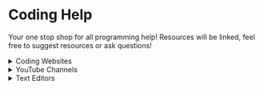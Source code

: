 # Coding Help
Your one stop shop for all programming help! Resources will be linked, feel free to suggest resources or ask questions!

<details>
    <summary>Coding Websites</summary>
    <details>
        <summary>Coding Platforms</summary>
                <p><a href="https://www.codecademy.com/" target="_blank">Codecademy</a></p>
            <p><a href="https://www.freecodecamp.org/"         
     target="_blank">freeCodeCamp</a></p>
        <p><a href="https://www.coursera.org/courses?query=programming" target="_blank">Coursera - Programming Courses</a></p>
<p><a href="https://www.udemy.com/courses/development/programming-languages/" target="_blank">Udemy - Programming Languages</a></p>
<p><a href="https://www.edx.org/course/subject/computer-science" target="_blank">edX - Computer Science Courses</a></p>
<p><a href="https://www.pluralsight.com/" target="_blank">Pluralsight</a></p>
<p><a href="https://www.codewars.com/" target="_blank">Codewars</a></p>
<p><a href="https://exercism.io/" target="_blank">Exercism</a></p>
<p><a href="https://www.codesignal.com/" target="_blank">CodeSignal</a></p>
<p><a href="https://www.codingame.com/" target="_blank">CodinGame</a></p>
<p><a href="https://www.kaggle.com/" target="_blank">Kaggle (for data science and machine learning)</a></p>
<p><a href="https://www.geeksforgeeks.org/" target="_blank">GeeksforGeeks</a></p>
    </details>
    <details>
        <summary>Algorithm Platforms</summary>
        <p><a href="https://leetcode.com/" target="_blank">LeetCode</a></p>
            <p><a href="https://www.hackerrank.com/" target="_blank">HackerRank</a></p>
        <p><a href="https://www.codechef.com/" target="_blank">CodeChef</a></p>
<p><a href="https://www.topcoder.com/" target="_blank">TopCoder</a></p>
<p><a href="https://atcoder.jp/" target="_blank">AtCoder</a></p>
<p><a href="https://www.spoj.com/" target="_blank">Sphere Online Judge (SPOJ)</a></p>
<p><a href="https://codeforces.com/" target="_blank">Codeforces</a></p>
<p><a href="https://www.interviewbit.com/" target="_blank">InterviewBit</a></p>
<p><a href="https://www.hackerearth.com/" target="_blank">HackerEarth</a></p>
<p><a href="https://cses.fi/problemset/" target="_blank">CSES Problem Set</a></p>
<p><a href="https://binarysearch.com/" target="_blank">Binary Search</a></p>
<p><a href="https://www.algoexpert.io/" target="_blank">AlgoExpert</a></p>
    </details>
    <details>
        <summary>Documentation</summary>
        <p><a href="https://devdocs.io/" target="_blank">DevDocs</a></p>
            <p><a href="https://developer.mozilla.org/en-US/" target="_blank">MDN Web Docs</a></p>
    </details>

</details>

<!-- YouTube Channels section is now outside the Coding Websites tab -->
<details>
    <summary>YouTube Channels</summary>
  <p><a href="https://www.youtube.com/c/ProgrammingwithMosh" target="_blank">Programming with Mosh</a></p>
        <p><a href="https://www.youtube.com/c/TheNetNinja" target="_blank">The Net Ninja</a></p>
    <p><a href="https://www.youtube.com/c/Freecodecamp" target="_blank">freeCodeCamp</a></p>
<p><a href="https://www.youtube.com/c/CS50" target="_blank">CS50</a></p>
<p><a href="https://www.youtube.com/c/TechWithTim" target="_blank">Tech With Tim</a></p>
<p><a href="https://www.youtube.com/c/TraversyMedia" target="_blank">Traversy Media</a></p>
<p><a href="https://www.youtube.com/c/Computerphile" target="_blank">Computerphile</a></p>
<p><a href="https://www.youtube.com/c/AbdulBari100" target="_blank">Abdul Bari</a></p>
<p><a href="https://www.youtube.com/c/Fireship" target="_blank">Fireship</a></p>
<p><a href="https://www.youtube.com/c/Coreyms" target="_blank">Corey Schafer</a></p>
<p><a href="https://www.youtube.com/c/GeeksforGeeks" target="_blank">GeeksforGeeks</a></p>
<p><a href="https://www.youtube.com/c/SimpleProgrammer" target="_blank">Simple Programmer</a></p>
<p><a href="(https://www.youtube.com/@BroCodez)" target="_blank">Bro Code</a></p>

    </details>

</details>

<details>
    <summary>Text Editors</summary>
      <p><a href="https://code.visualstudio.com/" target="_blank">Visual Studio Code</a></p>
        <p><a href="https://www.sublimetext.com/" target="_blank">Sublime Text</a></p>
    
Here are some additional text editors you can add to your list:

html
Copy code
<p><a href="https://www.jetbrains.com/pycharm/" target="_blank">PyCharm</a></p>
<p><a href="https://www.jetbrains.com/idea/" target="_blank">IntelliJ IDEA</a></p>
<p><a href="https://atom.io/" target="_blank">Atom</a></p>
<p><a href="https://notepad-plus-plus.org/" target="_blank">Notepad++</a></p>
<p><a href="https://www.vim.org/" target="_blank">Vim</a></p>
<p><a href="https://www.gnu.org/software/emacs/" target="_blank">GNU Emacs</a></p>
<p><a href="https://brackets.io/" target="_blank">Brackets</a></p>
<p><a href="https://www.eclipse.org/" target="_blank">Eclipse</a></p>
<p><a href="https://www.apache.org/" target="_blank">NetBeans</a></p>
<p><a href="https://www.spacemacs.org/" target="_blank">Spacemacs</a></p>
</details>

</body>
</html>
